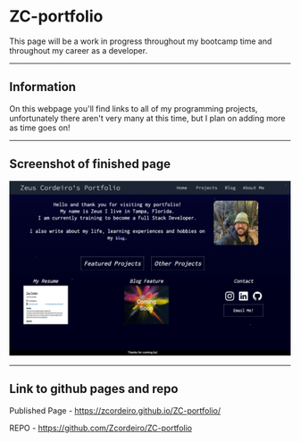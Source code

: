 # ZC-portfolio
This page will be a work in progress throughout my bootcamp time and throughout my career as a developer. 

---

## Information
On this webpage you'll find links to all of my programming projects, unfortunately there aren't very many at this time, but I plan on adding more as time goes on!

---

## Screenshot of finished page 
![screenshot of portfolio page](./assets/images/screenshot-portfolio.png)

---

## Link to github pages and repo

Published Page - https://zcordeiro.github.io/ZC-portfolio/

REPO - https://github.com/Zcordeiro/ZC-portfolio